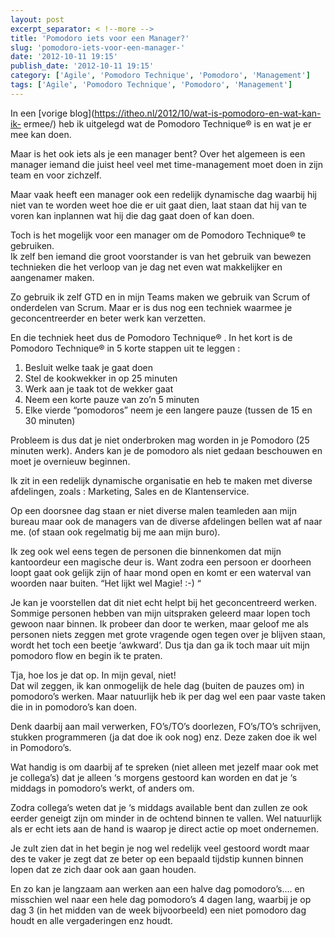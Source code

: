 ```yaml
---
layout: post
excerpt_separator: < !--more -->
title: 'Pomodoro iets voor een Manager?'
slug: 'pomodoro-iets-voor-een-manager-'
date: '2012-10-11 19:15'
publish_date: '2012-10-11 19:15'
category: ['Agile', 'Pomodoro Technique', 'Pomodoro', 'Management']
tags: ['Agile', 'Pomodoro Technique', 'Pomodoro', 'Management']
---
```

In een [vorige blog](https://itheo.nl/2012/10/wat-is-pomodoro-en-wat-kan-ik-
ermee/) heb ik uitgelegd wat de Pomodoro Technique® is en wat je er mee kan
doen.

Maar is het ook iets als je een manager bent? Over het algemeen is een manager
iemand die juist heel veel met time-management moet doen in zijn team en voor
zichzelf.

Maar vaak heeft een manager ook een redelijk dynamische dag waarbij hij niet
van te worden weet hoe die er uit gaat dien, laat staan dat hij van te voren
kan inplannen wat hij die dag gaat doen of kan doen.

Toch is het mogelijk voor een manager om de Pomodoro Technique® te gebruiken.  
Ik zelf ben iemand die groot voorstander is van het gebruik van bewezen
technieken die het verloop van je dag net even wat makkelijker en aangenamer
maken.

Zo gebruik ik zelf GTD en in mijn Teams maken we gebruik van Scrum of
onderdelen van Scrum. Maar er is dus nog een techniek waarmee je
geconcentreerder en beter werk kan verzetten.

En die techniek heet dus de Pomodoro Technique® . In het kort is de Pomodoro
Technique® in 5 korte stappen uit te leggen :

  1. Besluit welke taak je gaat doen
  2. Stel de kookwekker in op 25 minuten
  3. Werk aan je taak tot de wekker gaat
  4. Neem een korte pauze van zo’n 5 minuten
  5. Elke vierde “pomodoros” neem je een langere pauze (tussen de 15 en 30 minuten)

Probleem is dus dat je niet onderbroken mag worden in je Pomodoro (25 minuten
werk). Anders kan je de pomodoro als niet gedaan beschouwen en moet je
overnieuw beginnen.

Ik zit in een redelijk dynamische organisatie en heb te maken met diverse
afdelingen, zoals : Marketing, Sales en de Klantenservice.

Op een doorsnee dag staan er niet diverse malen teamleden aan mijn bureau maar
ook de managers van de diverse afdelingen bellen wat af naar me. (of staan ook
regelmatig bij me aan mijn buro).

Ik zeg ook wel eens tegen de personen die binnenkomen dat mijn kantoordeur een
magische deur is. Want zodra een persoon er doorheen loopt gaat ook gelijk
zijn of haar mond open en komt er een waterval van woorden naar buiten. “Het
lijkt wel Magie! :-) “

Je kan je voorstellen dat dit niet echt helpt bij het geconcentreerd werken.
Sommige personen hebben van mijn uitspraken geleerd maar lopen toch gewoon
naar binnen. Ik probeer dan door te werken, maar geloof me als personen niets
zeggen met grote vragende ogen tegen over je blijven staan, wordt het toch een
beetje ‘awkward’. Dus tja dan ga ik toch maar uit mijn pomodoro flow en begin
ik te praten.

Tja, hoe los je dat op. In mijn geval, niet!  
Dat wil zeggen, ik kan onmogelijk de hele dag (buiten de pauzes om) in
pomodoro’s werken. Maar natuurlijk heb ik per dag wel een paar vaste taken die
in in pomodoro’s kan doen.

Denk daarbij aan mail verwerken, FO’s/TO’s doorlezen, FO’s/TO’s schrijven,
stukken programmeren (ja dat doe ik ook nog) enz. Deze zaken doe ik wel in
Pomodoro’s.

Wat handig is om daarbij af te spreken (niet alleen met jezelf maar ook met je
collega’s) dat je alleen ‘s morgens gestoord kan worden en dat je ‘s middags
in pomodoro’s werkt, of anders om.

Zodra collega’s weten dat je ‘s middags available bent dan zullen ze ook
eerder geneigt zijn om minder in de ochtend binnen te vallen. Wel natuurlijk
als er echt iets aan de hand is waarop je direct actie op moet ondernemen.

Je zult zien dat in het begin je nog wel redelijk veel gestoord wordt maar des
te vaker je zegt dat ze beter op een bepaald tijdstip kunnen binnen lopen dat
ze zich daar ook aan gaan houden.

En zo kan je langzaam aan werken aan een halve dag pomodoro’s…. en misschien
wel naar een hele dag pomodoro’s 4 dagen lang, waarbij je op dag 3 (in het
midden van de week bijvoorbeeld) een niet pomodoro dag houdt en alle
vergaderingen enz houdt.

